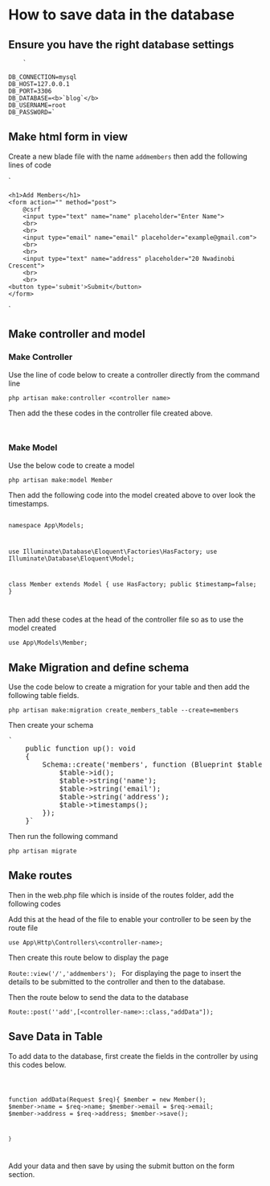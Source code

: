 # How to save data in the database

## Ensure you have the right database settings

        `

    DB_CONNECTION=mysql
    DB_HOST=127.0.0.1
    DB_PORT=3306
    DB_DATABASE=<b>`blog`</b>
    DB_USERNAME=root
    DB_PASSWORD=`

## Make html form in view

Create a new blade file with the name `addmembers` then add the following lines of code

`<!DOCTYPE html>

<html lang="en">
<head>
    <meta charset="UTF-8">
    <meta name="viewport" content="width=device-width, initial-scale=1.0">
    <meta http-equiv="X-UA-Compatible" content="ie=edge">
    <title>Add Members</title>
</head>
<body>
    
    <h1>Add Members</h1>
    <form action="" method="post">
        @csrf
        <input type="text" name="name" placeholder="Enter Name">
        <br>
        <br>
        <input type="email" name="email" placeholder="example@gmail.com">
        <br>
        <br>
        <input type="text" name="address" placeholder="20 Nwadinobi Crescent">
        <br>
        <br>
    <button type='submit'>Submit</button>
    </form>
</body>
</html>`

## Make controller and model

### Make Controller

Use the line of code below to create a controller directly from the command line

`php artisan make:controller <controller name>`

Then add the these codes in the controller file created above.

` `

### Make Model

Use the below code to create a model

`php artisan make:model Member`

Then add the following code into the model created above to over look the timestamps.

<code>
<?php

namespace App\Models;

use Illuminate\Database\Eloquent\Factories\HasFactory;
use Illuminate\Database\Eloquent\Model;

class Member extends Model
{
use HasFactory;
public $timestamp=false;
}

</code>

Then add these codes at the head of the controller file so as to use the model created

`use App\Models\Member;
`

## Make Migration and define schema

Use the code below to create a migration for your table and then add the following table fields.

`php artisan make:migration create_members_table --create=members
`

Then create your schema

<pre>
`
    public function up(): void
    {
        Schema::create('members', function (Blueprint $table) {
            $table->id();
            $table->string('name');
            $table->string('email');
            $table->string('address');
            $table->timestamps();
        });
    }`
</pre>

Then run the following command

`php artisan migrate`

## Make routes

Then in the web.php file which is inside of the routes folder, add the following codes

Add this at the head of the file to enable your controller to be seen by the route file

`use App\Http\Controllers\<controller-name>;
`

Then create this route below to display the page

`Route::view('/','addmembers');
`
For displaying the page to insert the details to be submitted to the controller and then to the database.

Then the route below to send the data to the database

`Route::post(''add',[<controller-name>::class,"addData"]);`

## Save Data in Table

To add data to the database, first create the fields in the controller by using this codes below.

<code>

function addData(Request $req){
$member = new Member();
$member->name = $req->name;
$member->email = $req->email;
$member->address = $req->address;
$member->save();

    }

</code>

Add your data and then save by using the submit button on the form section.
